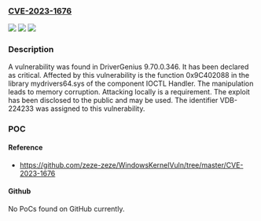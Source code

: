 ### [CVE-2023-1676](https://cve.mitre.org/cgi-bin/cvename.cgi?name=CVE-2023-1676)
![](https://img.shields.io/static/v1?label=Product&message=DriverGenius&color=blue)
![](https://img.shields.io/static/v1?label=Version&message=%3D%209.70.0.346%20&color=brighgreen)
![](https://img.shields.io/static/v1?label=Vulnerability&message=CWE-119%20Memory%20Corruption&color=brighgreen)

### Description

A vulnerability was found in DriverGenius 9.70.0.346. It has been declared as critical. Affected by this vulnerability is the function 0x9C402088 in the library mydrivers64.sys of the component IOCTL Handler. The manipulation leads to memory corruption. Attacking locally is a requirement. The exploit has been disclosed to the public and may be used. The identifier VDB-224233 was assigned to this vulnerability.

### POC

#### Reference
- https://github.com/zeze-zeze/WindowsKernelVuln/tree/master/CVE-2023-1676

#### Github
No PoCs found on GitHub currently.

